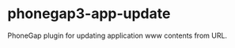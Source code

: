 phonegap3-app-update
====================

PhoneGap plugin for updating application www contents from URL.


